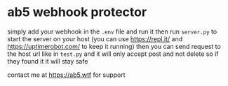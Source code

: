 # ab5 webhook protector

simply add your webhook in the `.env` file and run it then run `server.py` to start the server on your host (you can use https://repl.it/ and https://uptimerobot.com/ to keep it running) then you can send request to the host url like in `test.py` and it will only accept post and not delete so if they found it it will stay safe


contact me at https://ab5.wtf for support